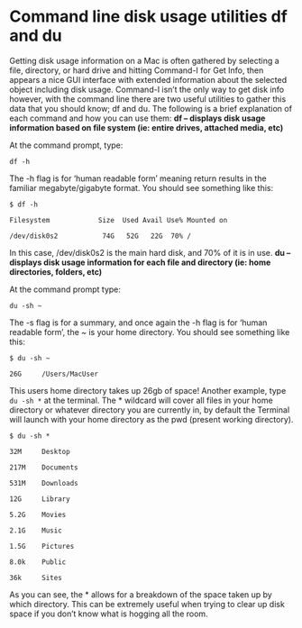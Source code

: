 # Command line disk usage utilities df and du

Getting disk usage information on a Mac is often gathered by selecting a file, directory, or hard drive and hitting Command-I for Get Info, then appears a nice GUI interface with extended information about the selected object including disk usage. Command-I isn’t the only way to get disk info however, with the command line there are two useful utilities to gather this data that you should know; df and du. The following is a brief explanation of each command and how you can use them:
**df – displays disk usage information based on file system (ie: entire drives, attached media, etc)**

At the command prompt, type:

`df -h`

The -h flag is for ‘human readable form’ meaning return results in the familiar megabyte/gigabyte format. You should see something like this:
```
$ df -h

Filesystem            Size  Used Avail Use% Mounted on

/dev/disk0s2           74G   52G   22G  70% /
```
In this case, /dev/disk0s2 is the main hard disk, and 70% of it is in use.
**du – displays disk usage information for each file and directory (ie: home directories, folders, etc)**

At the command prompt type:

`du -sh ~`

The -s flag is for a summary, and once again the -h flag is for ‘human readable form’, the ~ is your home directory. You should see something like this:
```
$ du -sh ~

26G     /Users/MacUser
```
This users home directory takes up 26gb of space!
Another example, type 
`du -sh *`
at the terminal.  The * wildcard will cover all files in your home directory or whatever directory you are currently in, by default the Terminal will launch with your home directory as the pwd (present working directory).
```
$ du -sh *

32M     Desktop

217M    Documents

531M    Downloads

12G     Library

5.2G    Movies

2.1G    Music

1.5G    Pictures

8.0k    Public

36k     Sites
```
As you can see, the * allows for a breakdown of the space taken up by which directory. This can be extremely useful when trying to clear up disk space if you don’t know what is hogging all the room.
